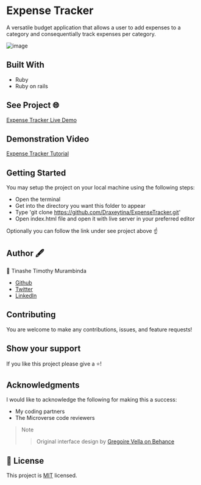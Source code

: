 # Expense Tracker
A versatile budget application that allows a user to add expenses to a category and consequentially track expenses per category.

![image](https://user-images.githubusercontent.com/59999191/195688621-3afa5630-11db-4e32-aea9-90aa388a653b.png)

## Built With
- Ruby
- Ruby on rails

## See Project 🌐
<a href="https://frozen-atoll-99525.herokuapp.com/">Expense Tracker Live Demo</a>

## Demonstration Video
<a href="https://drive.google.com/file/d/1vyjHmxMyO2qEgNlTB5S5qwbhC2lOJqg8/view?usp=sharing">Expense Tracker Tutorial</a>

## Getting Started
You may setup the project on your local machine using the following steps:

- Open the terminal
- Get into the directory you want this folder to appear
- Type 'git clone https://github.com/Draxeytina/ExpenseTracker.git'
- Open index.html file and open it with live server in your preferred editor

Optionally you can follow the link under see project above ☝️

## Author 🖋️
👤 Tinashe Timothy Murambinda
* <a href="https://github.com/Draxeytina/">Github</a>
* <a href="https://twitter.com/tinamura2">Twitter</a>
* <a href="https://www.linkedin.com/in/timothy-tinashe-murambinda/">LinkedIn</a>

## Contributing
You are welcome to make any contributions, issues, and feature requests!

## Show your support
If you like this project please give a ⭐️!

## Acknowledgments
I would like to acknowledge the following for making this a success:
- My coding partners
- The Microverse code reviewers

>Note
>> Original interface design by <a href="https://www.behance.net/gregoirevella">Gregoire Vella on Behance</a>

## 📝 License

This project is [MIT](https://github.com/Draxeytina/ExpenseTracker/MIT.md) licensed.
